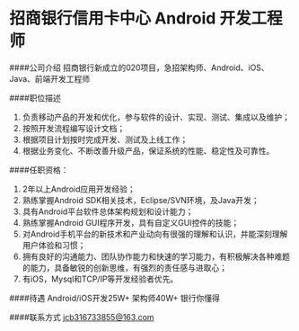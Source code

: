 招商银行信用卡中心 Android 开发工程师
==========

####公司介绍
招商银行新成立的020项目，急招架构师、Android、iOS、Java、前端开发工程师  

####职位描述
1. 负责移动产品的开发和优化，参与软件的设计、实现、测试、集成以及维护； 
2. 按照开发流程编写设计文档； 
3. 根据项目计划按时完成开发、测试及上线工作； 
4. 根据业务变化、不断改善升级产品，保证系统的性能、稳定性及可靠性。

####任职资格：
1. 2年以上Android应用开发经验； 
2. 熟练掌握Android SDK相关技术，Eclipse/SVN环境，及Java开发； 
3. 具有Android平台软件总体架构规划和设计能力； 
4. 熟练掌握Android GUI程序开发，具有自定义GUI控件的技能； 
5. 对Android手机平台的新技术和产业动向有很强的理解和认识，并能深刻理解用户体验和习惯； 
6. 拥有良好的沟通能力、团队协作能力和快速的学习能力，有积极解决各种难题的能力，具备敏锐的创新思维，有强烈的责任感与进取心； 
7. 有iOS，Mysql和TCP/IP等开发经验者优先。

####待遇
Android/iOS开发25W+
架构师40W+
银行你懂得

####联系方式
[jcb316733855@163.com](mailto:jcb316733855@163.com)
